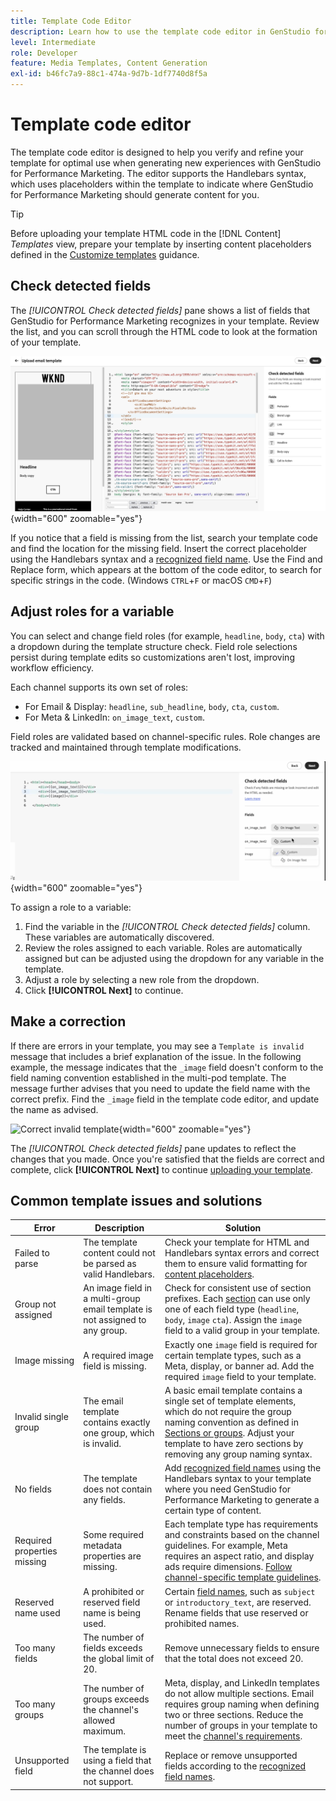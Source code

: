 ```yaml
---
title: Template Code Editor
description: Learn how to use the template code editor in GenStudio for Performance Marketing.
level: Intermediate
role: Developer
feature: Media Templates, Content Generation
exl-id: b46fc7a9-88c1-474a-9d7b-1df7740d8f5a
---
```

# Template code editor

The template code editor is designed to help you verify and refine your template for optimal use when generating new experiences with GenStudio for Performance Marketing. The editor supports the Handlebars syntax, which uses placeholders within the template to indicate where GenStudio for Performance Marketing should generate content for you.

>[!TIP]
>
>Before uploading your template HTML code in the [!DNL Content] _Templates_ view, prepare your template by inserting content placeholders defined in the [Customize templates](customize-template.md) guidance.

## Check detected fields

The _[!UICONTROL Check detected fields]_ pane shows a list of fields that GenStudio for Performance Marketing recognizes in your template. Review the list, and you can scroll through the HTML code to look at the formation of your template.

![Code editor view](/help/assets/template-detected-fields.png "Check detected fields"){width="600" zoomable="yes"}

If you notice that a field is missing from the list, search your template code and find the location for the missing field. Insert the correct placeholder using the Handlebars syntax and a [recognized field name](/help/user-guide/content/customize-template.md#recognized-field-names). Use the Find and Replace form, which appears at the bottom of the code editor, to search for specific strings in the code. (Windows `CTRL`+`F` or macOS `CMD`+`F`)

## Adjust roles for a variable

You can select and change field roles (for example, `headline`, `body`, `cta`) with a dropdown during the template structure check. Field role selections persist during template edits so customizations aren't lost, improving workflow efficiency.

Each channel supports its own set of roles:

  - For Email & Display: `headline`, `sub_headline`, `body`, `cta`, `custom`.
  - For Meta & LinkedIn: `on_image_text`, `custom`.

Field roles are validated based on channel-specific rules. Role changes are tracked and maintained through template modifications.

![Multi-role field selection](/help/assets/multirole-dropdown-field.png "Multi-role field selection"){width="600" zoomable="yes"}

To assign a role to a variable:

1. Find the variable in the _[!UICONTROL Check detected fields]_ column. These variables are automatically discovered.
2. Review the roles assigned to each variable. Roles are automatically assigned but can be adjusted using the dropdown for any variable in the template.
3. Adjust a role by selecting a new role from the dropdown.
4. Click **[!UICONTROL Next]** to continue.

## Make a correction

If there are errors in your template, you may see a `Template is invalid` message that includes a brief explanation of the issue. In the following example, the message indicates that the `_image` field doesn't conform to the field naming convention established in the multi-pod template. The message further advises that you need to update the field name with the correct prefix. Find the `_image` field in the template code editor, and update the name as advised.

![Correct invalid template](/help/assets/animation/template-code-editor.gif){width="600" zoomable="yes"}

The _[!UICONTROL Check detected fields]_ pane updates to reflect the changes that you made. Once you're satisfied that the fields are correct and complete, click **[!UICONTROL Next]** to continue [uploading your template](/help/user-guide/content/use-templates.md#add-a-template).

## Common template issues and solutions

| **Error**                   | **Description**                                                                 | **Solution**                                                                                   |
|-----------------------------|---------------------------------------------------------------------------------|-----------------------------------------------------------------------------------------------|
| Failed to parse             | The template content could not be parsed as valid Handlebars.                   | Check your template for HTML and Handlebars syntax errors and correct them to ensure valid formatting for [content placeholders](/help/user-guide/content/customize-template.md#content-placeholders). |
| Group not assigned          | An image field in a multi-group email template is not assigned to any group.    | Check for consistent use of section prefixes. Each [section](/help/user-guide/content/customize-template.md#sections-or-groups) can use only one of each field type (`headline`, `body`, `image` `cta`). Assign the `image` field to a valid group in your template. |
| Image missing               | A required image field is missing.                                              | Exactly one `image` field is required for certain template types, such as a Meta, display, or banner ad. Add the required `image` field to your template. |
| Invalid single group        | The email template contains exactly one group, which is invalid.                | A basic email template contains a single set of template elements, which do not require the group naming convention as defined in [Sections or groups](/help/user-guide/content/customize-template.md#sections-or-groups). Adjust your template to have zero sections by removing any group naming syntax. |
| No fields                   | The template does not contain any fields.                                       | Add [recognized field names](/help/user-guide/content/customize-template.md#recognized-field-names) using the Handlebars syntax to your template where you need GenStudio for Performance Marketing to generate a certain type of content. |
| Required properties missing | Some required metadata properties are missing.                                  | Each template type has requirements and constraints based on the channel guidelines. For example, Meta requires an aspect ratio, and display ads require dimensions. [Follow channel-specific template guidelines](/help/user-guide/content/best-practices-for-templates.md#follow-channel-specific-template-guidelines).  |
| Reserved name used          | A prohibited or reserved field name is being used.                              | Certain [field names](/help/user-guide/content/customize-template.md#recognized-field-names), such as `subject` or `introductory_text`, are reserved. Rename fields that use reserved or prohibited names. |
| Too many fields             | The number of fields exceeds the global limit of 20.                            | Remove unnecessary fields to ensure that the total does not exceed 20. |
| Too many groups             | The number of groups exceeds the channel's allowed maximum.                     | Meta, display, and LinkedIn templates do not allow multiple sections. Email requires group naming when defining two or three sections. Reduce the number of groups in your template to meet the [channel's requirements](/help/user-guide/content/best-practices-for-templates.md#follow-channel-specific-template-guidelines). |
| Unsupported field           | The template is using a field that the channel does not support.                | Replace or remove unsupported fields according to the [recognized field names](/help/user-guide/content/customize-template.md#recognized-field-names). |
